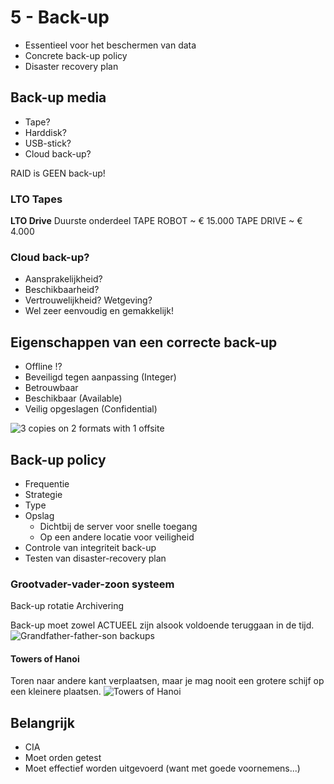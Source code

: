 # 5 - Back-up
- Essentieel voor het beschermen van data
- Concrete back-up policy
- Disaster recovery plan

## Back-up media
- Tape?
- Harddisk?
- USB-stick?
- Cloud back-up?

RAID is GEEN back-up!

### LTO Tapes
**LTO Drive**
Duurste onderdeel
TAPE ROBOT ~ € 15.000
TAPE DRIVE ~ € 4.000

### Cloud back-up?
- Aansprakelijkheid?
- Beschikbaarheid?
- Vertrouwelijkheid? Wetgeving?
- Wel zeer eenvoudig en gemakkelijk!

## Eigenschappen van een correcte back-up
- Offline !?
- Beveiligd tegen aanpassing (Integer)
- Betrouwbaar
- Beschikbaar (Available)
- Veilig opgeslagen (Confidential)

![3 copies on 2 formats with 1 offsite](https://i.imgur.com/5KTX8wo.png)

## Back-up policy
- Frequentie
- Strategie
- Type
- Opslag
  - Dichtbij de server voor snelle toegang
  - Op een andere locatie voor veiligheid
- Controle van integriteit back-up
- Testen van disaster-recovery plan

### Grootvader-vader-zoon systeem
Back-up rotatie
Archivering

Back-up moet zowel ACTUEEL zijn alsook voldoende teruggaan in de tijd. 
![Grandfather-father-son backups](https://i.imgur.com/F18PkwQ.png)

#### Towers of Hanoi
Toren naar andere kant verplaatsen, maar je mag nooit een grotere schijf op een kleinere plaatsen.
![Towers of Hanoi](https://i.imgur.com/ylxnYjR.png)

## Belangrijk
- CIA
- Moet orden getest
- Moet effectief worden uitgevoerd (want met goede voornemens...)
<!--stackedit_data:
eyJoaXN0b3J5IjpbNTkyODY5ODcsLTkxMDgzMjE3Nyw3MzUxNz
I3ODUsLTExNDk5NjE4NDAsLTI5MTcwMDUwOF19
-->